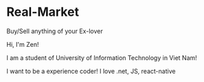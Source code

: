 # Real-Market
Buy/Sell anything of your Ex-lover

Hi, I'm Zen!

I am a student of University of Information Technology in Viet Nam!

I want to be a experience coder!
I love .net, JS, react-native
